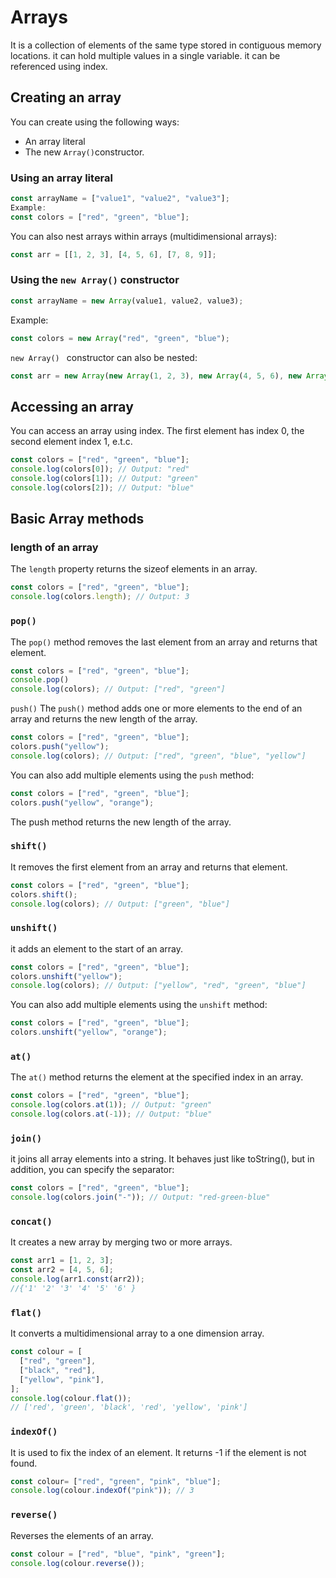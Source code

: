 # Arrays
It is a collection of elements of the same type stored in contiguous memory locations.
it can hold multiple values in a single variable.
it can be referenced using index.

## Creating an array
You can create using the following ways:
- An array literal
- The new `Array()`constructor.
### Using an array literal
```js
const arrayName = ["value1", "value2", "value3"];
Example:
const colors = ["red", "green", "blue"];
```
You can also nest arrays within arrays (multidimensional arrays):
```js
const arr = [[1, 2, 3], [4, 5, 6], [7, 8, 9]];
```

### Using the `new Array()` constructor
```js
const arrayName = new Array(value1, value2, value3);
```
Example:
```js
const colors = new Array("red", "green", "blue");
```
`new Array() ` constructor can also be nested:
```js
const arr = new Array(new Array(1, 2, 3), new Array(4, 5, 6), new Array(7, 8, 9));
``` 
## Accessing an array
You  can access an array using index.
The first element has index 0, the second element index 1, e.t.c.
```js
const colors = ["red", "green", "blue"];
console.log(colors[0]); // Output: "red"
console.log(colors[1]); // Output: "green"
console.log(colors[2]); // Output: "blue"
```
## Basic Array methods
### length of an array
The `length` property returns the sizeof elements in an array.
```js
const colors = ["red", "green", "blue"];
console.log(colors.length); // Output: 3
```
### `pop()`
The `pop()` method removes the last element from an array and returns that element.
```js
const colors = ["red", "green", "blue"];
console.pop()
console.log(colors); // Output: ["red", "green"]

```
`push()`
The `push()` method adds one or more elements to the end of an array and returns the new length of the array.
```js
const colors = ["red", "green", "blue"];
colors.push("yellow");
console.log(colors); // Output: ["red", "green", "blue", "yellow"]
```
You can also add multiple elements using the `push` method:
```js
const colors = ["red", "green", "blue"];
colors.push("yellow", "orange");
```
The push method returns the new length of the array.

### `shift()`
It removes the first element from an array and returns that element.
```js
const colors = ["red", "green", "blue"];
colors.shift();
console.log(colors); // Output: ["green", "blue"]
```

### `unshift()`
it adds an element to the start of an array.
```js
const colors = ["red", "green", "blue"];
colors.unshift("yellow");
console.log(colors); // Output: ["yellow", "red", "green", "blue"]
```
You can also add multiple elements using the `unshift` method:
```js
const colors = ["red", "green", "blue"];
colors.unshift("yellow", "orange");
```
 ### `at()`
The `at()` method returns the element at the specified index in an array.
```js
const colors = ["red", "green", "blue"];
console.log(colors.at(1)); // Output: "green"
console.log(colors.at(-1)); // Output: "blue"
```
### `join()`
it joins all array elements into a string.
It behaves just like toString(), but in addition, you can specify the separator:
```js
const colors = ["red", "green", "blue"];
console.log(colors.join("-")); // Output: "red-green-blue"
```
### `concat()`
It creates a new array by merging two or more arrays.
```js
const arr1 = [1, 2, 3];
const arr2 = [4, 5, 6];
console.log(arr1.const(arr2));
//{'1' '2' '3' '4' '5' '6' }
```
### `flat()`
It converts a multidimensional array to a one dimension array.
```js
const colour = [
  ["red", "green"],
  ["black", "red"],
  ["yellow", "pink"],
];
console.log(colour.flat());
// ['red', 'green', 'black', 'red', 'yellow', 'pink']
```
### `indexOf()`
It is used to fix the index of an element.
It returns -1 if the element is not found.
```js
const colour= ["red", "green", "pink", "blue"];
console.log(colour.indexOf("pink")); // 3
```
### `reverse()`
Reverses the elements of an array.
```js
const colour = ["red", "blue", "pink", "green"];
console.log(colour.reverse());





